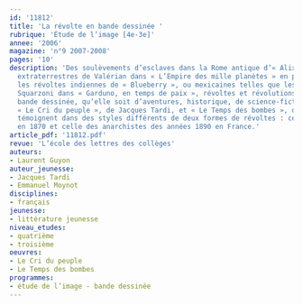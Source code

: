 ```yaml
---
id: '11812'
title: 'La révolte en bande dessinée '
rubrique: 'Étude de l’image [4e-3e]'
annee: '2006'
magazine: 'n°9 2007-2008'
pages: '10'
description: 'Des soulèvements d’esclaves dans la Rome antique d’« Alix » aux révolutions
  extraterrestres de Valérian dans « L’Empire des mille planètes » en passant par
  les révoltes indiennes de « Blueberry », ou mexicaines telles que les vit Philippe
  Squarzoni dans « Garduno, en temps de paix », révoltes et révolutions peuplent la
  bande dessinée, qu’elle soit d’aventures, historique, de science-fiction ou autobiographique.
  « Le Cri du peuple », de Jacques Tardi, et « Le Temps des bombes », d’Emmanuel Moynot,
  témoignent dans des styles différents de deux formes de révoltes : celle de la Commune
  en 1870 et celle des anarchistes des années 1890 en France.'
article_pdf: '11812.pdf'
revue: 'L’école des lettres des collèges'
auteurs:
- Laurent Guyon
auteur_jeunesse:
- Jacques Tardi
- Emmanuel Moynot
disciplines:
- français
jeunesse:
- littérature jeunesse
niveau_etudes:
- quatrième
- troisième
oeuvres:
- Le Cri du peuple
- Le Temps des bombes
programmes:
- étude de l’image - bande dessinée
---
```

